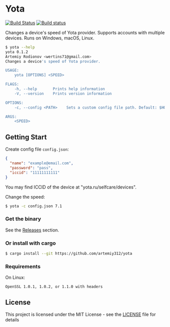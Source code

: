# Yota
[![Build Status](https://travis-ci.org/artemiy312/yota.svg?branch=master)](https://travis-ci.org/artemiy312/yota)
[![Build status](https://ci.appveyor.com/api/projects/status/8aoo0p2aj0s7jl0m/branch/master?svg=true)](https://ci.appveyor.com/project/artemiy312/yota/branch/master)

Changes a device's speed of Yota provider.
Supports accounts with multiple devices. Runs on Windows, macOS, Linux.

```bash
$ yota --help
yota 0.1.2
Artemiy Rodionov <wertins71@gmail.com>
Changes a device's speed of Yota provider.

USAGE:
    yota [OPTIONS] <SPEED>

FLAGS:
    -h, --help       Prints help information
    -V, --version    Prints version information

OPTIONS:
    -c, --config <PATH>    Sets a custom config file path. Default: $HOME/.yota/default.json

ARGS:
    <SPEED>
```

## Getting Start

Create config file `config.json`:

```json
{
  "name": "example@email.com",
  "password": "pass",
  "iccid": "11111111111"
}
```

You may find ICCID of the device at "yota.ru/selfcare/devices".

Change the speed:
```bash
$ yota -c config.json 7.1
```

### Get the binary

See the [Releases](https://github.com/artemiy312/yota/releases/latest) section.

### Or install with cargo

```bash
$ cargo install --git https://github.com/artemiy312/yota
```

### Requirements

On Linux:

    OpenSSL 1.0.1, 1.0.2, or 1.1.0 with headers

## License

This project is licensed under the MIT License - see the [LICENSE](LICENSE) file for details
